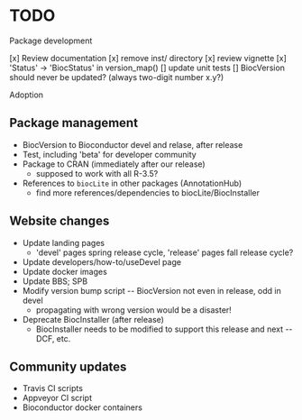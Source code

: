 # TODO

Package development

[x] Review documentation
[x] remove inst/ directory
[x] review vignette
[x] 'Status' -> 'BiocStatus' in version_map()
[] update unit tests
[] BiocVersion should never be updated? (always two-digit number x.y?)

Adoption

## Package management
- BiocVersion to Bioconductor devel and relase, after release
- Test, including 'beta' for developer community
- Package to CRAN (immediately after our release)
  - supposed to work with all R-3.5?
- References to `biocLite` in other packages (AnnotationHub)
  - find more references/dependencies to biocLite/BiocInstaller
## Website changes
- Update landing pages
  - 'devel' pages spring release cycle, 'release' pages fall release cycle?
- Update developers/how-to/useDevel page
- Update docker images
- Update BBS; SPB
- Modify version bump script -- BiocVersion not even in release, odd in devel
  - propagating with wrong version would be a disaster!
- Deprecate BiocInstaller (after release)
  - BiocInstaller needs to be modified to support this release and
    next -- DCF, etc.
## Community updates
- Travis CI scripts
- Appveyor CI script
- Bioconductor docker containers

